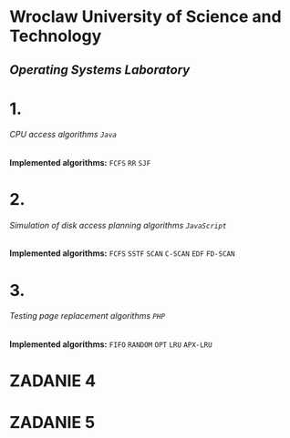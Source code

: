 # Wroclaw University of Science and Technology
## *Operating Systems Laboratory*

# **1.**
###### CPU access algorithms `Java`
**Implemented algorithms:**
`FCFS`
`RR`
`SJF`
# **2.**
###### Simulation of disk access planning algorithms `JavaScript`
**Implemented algorithms:**
`FCFS`
`SSTF`
`SCAN`
`C-SCAN`
`EDF`
`FD-SCAN`
# **3.**
###### Testing page replacement algorithms `PHP`
**Implemented algorithms:**
`FIFO`
`RANDOM`
`OPT`
`LRU`
`APX-LRU`
# **ZADANIE 4**
# **ZADANIE 5**
